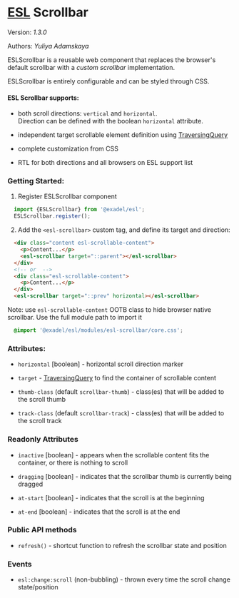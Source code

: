 # [ESL](https://exadel-inc.github.io/esl/) Scrollbar

Version: *1.3.0*

Authors: *Yuliya Adamskaya*

<a name="intro"></a>

ESLScrollbar is a reusable web component that replaces the browser's default scrollbar with 
a _custom scrollbar_ implementation.

ESLScrollbar is entirely configurable and can be styled through CSS.

#### ESL Scrollbar supports:

- both scroll directions: `vertical` and `horizontal`.  
  Direction can be defined with the boolean `horizontal` attribute.

- independent target scrollable element definition using [TraversingQuery](https://exadel-inc.github.io/esl/utils/esl-traversing-query/)

- complete customization from CSS

- RTL for both directions and all browsers on ESL support list


### Getting Started:

1. Register ESLScrollbar component
```js
  import {ESLScrollbar} from '@exadel/esl';
  ESLScrollbar.register();
```

2. Add the `<esl-scrollbar>` custom tag, and define its target and direction:
```html
  <div class="content esl-scrollable-content">
    <p>Content...</p>
    <esl-scrollbar target="::parent"></esl-scrollbar>
  </div>
  <!-- or  -->
  <div class="esl-scrollable-content">
    <p>Content...</p>
  </div>
  <esl-scrollbar target="::prev" horizontal></esl-scrollbar>
```

Note: use `esl-scrollable-content` OOTB class to hide browser native scrollbar. 
Use the full module path to import it 
```css
  @import '@exadel/esl/modules/esl-scrollbar/core.css';
```

### Attributes:

- `horizontal` \[boolean] - horizontal scroll direction marker

- `target` - [TraversingQuery](https://exadel-inc.github.io/esl/utils/esl-traversing-query/) to find the container of scrollable content

- `thumb-class` (default `scrollbar-thumb`) - class(es) that will be added to the scroll thumb

- `track-class` (default `scrollbar-track`) - class(es) that will be added to the scroll track


### Readonly Attributes

- `inactive` \[boolean] - appears when the scrollable content fits the container, or there is nothing to scroll
  
- `dragging` \[boolean] - indicates that the scrollbar thumb is currently being dragged

- `at-start` \[boolean] - indicates that the scroll is at the beginning

- `at-end` \[boolean] - indicates that the scroll is at the end

### Public API methods

- `refresh()` - shortcut function to refresh the scrollbar state and position

### Events

- `esl:change:scroll` (non-bubbling) - thrown every time the scroll change state/position
